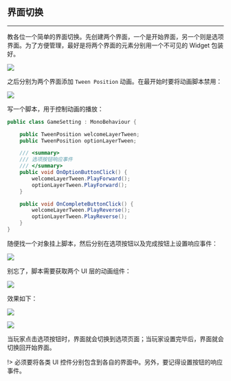 ## 界面切换

---

教各位一个简单的界面切换。先创建两个界面，一个是开始界面，另一个则是选项界面。为了方便管理，最好是将两个界面的元素分别用一个不可见的 Widget 包装好。

![](http://obkyr9y96.bkt.clouddn.com/image/post/U3D/NGUI%E5%9F%BA%E7%A1%80%E6%A1%88%E4%BE%8B/01.png)

之后分别为两个界面添加 `Tween Position` 动画。在最开始时要将动画脚本禁用：

![](http://obkyr9y96.bkt.clouddn.com/image/post/U3D/NGUI%E5%9F%BA%E7%A1%80%E6%A1%88%E4%BE%8B/02.png)

写一个脚本，用于控制动画的播放：

```csharp
public class GameSetting : MonoBehaviour {

    public TweenPosition welcomeLayerTween;
    public TweenPosition optionLayerTween;

    /// <summary>
    /// 选项按钮响应事件
    /// </summary>
    public void OnOptionButtonClick() {
        welcomeLayerTween.PlayForward();
        optionLayerTween.PlayForward();
    }

    public void OnCompleteButtonClick() {
        welcomeLayerTween.PlayReverse();
        optionLayerTween.PlayReverse();
    }
}
```

随便找一个对象挂上脚本，然后分别在选项按钮以及完成按钮上设置响应事件：

![](http://obkyr9y96.bkt.clouddn.com/image/post/U3D/NGUI%E5%9F%BA%E7%A1%80%E6%A1%88%E4%BE%8B/03.png)

别忘了，脚本需要获取两个 UI 层的动画组件：

![](http://obkyr9y96.bkt.clouddn.com/image/post/U3D/NGUI%E5%9F%BA%E7%A1%80%E6%A1%88%E4%BE%8B/04.png)

效果如下：

![](http://obkyr9y96.bkt.clouddn.com/image/post/U3D/NGUI%E5%9F%BA%E7%A1%80%E6%A1%88%E4%BE%8B/05.png)

![](http://obkyr9y96.bkt.clouddn.com/image/post/U3D/NGUI%E5%9F%BA%E7%A1%80%E6%A1%88%E4%BE%8B/06.png)

当玩家点击选项按钮时，界面就会切换到选项页面；当玩家设置完毕后，界面就会切换回开始界面。

!> 必须要将各类 UI 控件分别包含到各自的界面中。另外，要记得设置按钮的响应事件。